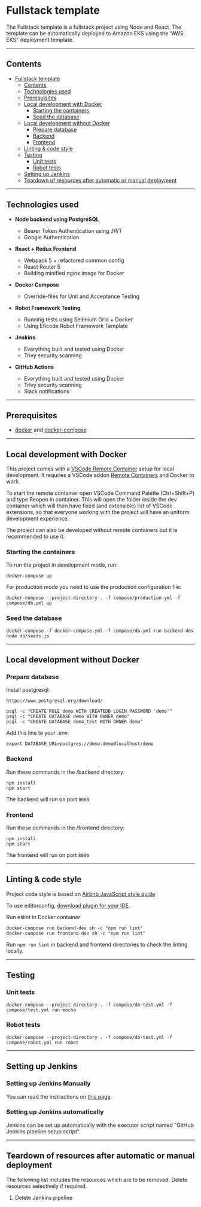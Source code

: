 # Fullstack template

The Fullstack template is a fullstack project using Node and React. The template can be automatically deployed to Amazon EKS using the "AWS EKS" deployment template. 

---
## Contents
- [Fullstack template](#fullstack-template)
  - [Contents](#contents)
  - [Technologies used](#technologies-used)
  - [Prerequisites](#prerequisites)
  - [Local development with Docker](#local-development-with-docker)
    - [Starting the containers](#starting-the-containers)
    - [Seed the database](#seed-the-database)
  - [Local development without Docker](#local-development-without-docker)
    - [Prepare database](#prepare-database)
    - [Backend](#backend)
    - [Frontend](#frontend)
  - [Linting & code style](#linting--code-style)
  - [Testing](#testing)
    - [Unit tests](#unit-tests)
    - [Robot tests](#robot-tests)
  - [Setting up Jenkins](#setting-up-jenkins)
  - [Teardown of resources after automatic or manual deployment](#teardown-of-resources-after-automatic-or-manual-deployment)

---

## Technologies used

- **Node backend using PostgreSQL**

  - Bearer Token Authentication using JWT
  - Google Authentication

- **React + Redux Frontend**

  - Webpack 5 + refactored common config
  - React Router 5
  - Building minified nginx image for Docker

- **Docker Compose**

  - Override-files for Unit and Acceptance Testing

- **Robot Framework Testing**

  - Running tests using Selenium Grid + Docker
  - Using Eficode Robot Framework Template

- **Jenkins**

  - Everything built and tested using Docker
  - Trivy security scanning

- **GitHub Actions**
  - Everything built and tested using Docker
  - Trivy security scanning
  - Slack notifications

---

## Prerequisites

- [docker](http://docker.com) and [docker-compose](https://docs.docker.com/compose/)

---

## Local development with Docker

This project comes with a [VSCode Remote Container](https://code.visualstudio.com/docs/remote/containers) setup for local development. It requires a VSCode addon [Remote Containers](https://marketplace.visualstudio.com/items?itemName=ms-vscode-remote.remote-containers) and Docker to work.

To start the remote container open VSCode Command Palette (Ctrl+Shift+P) and type Reopen in container. This will open the folder inside the dev container which will then have fixed (and extensible) list of VSCode extensions, so that everyone working with the project will have an uniform development experience.

The project can also be developed without remote containers but it is recommended to use it.

### Starting the containers

To run the project in development mode, run:

    docker-compose up

For production mode you need to use the production configuration file:

    docker-compose --project-directory . -f compose/production.yml -f compose/db.yml up

### Seed the database

    docker-compose -f docker-compose.yml -f compose/db.yml run backend-dev node db/seeds.js

---

## Local development without Docker

### Prepare database

Install postgresql:

    https://www.postgresql.org/download/

    psql -c "CREATE ROLE demo WITH CREATEDB LOGIN PASSWORD 'demo'"
    psql -c "CREATE DATABASE demo WITH OWNER demo"
    psql -c "CREATE DATABASE demo_test WITH OWNER demo"

Add this line to your .env:

    export DATABASE_URL=postgres://demo:demo@localhost/demo

### Backend

Run these commands in the /backend directory:

    npm install
    npm start

The backend will run on port `9000`

### Frontend

Run these commands in the /frontend directory:

    npm install
    npm start

The frontend will run on port `8000`

---

## Linting & code style

Project code style is based on [Airbnb JavaScript style quide](https://github.com/airbnb/javascript)

To use editorconfig, [download plugin for your IDE](https://editorconfig.org/#download).

Run eslint in Docker container

    docker-compose run backend-dev sh -c "npm run lint"
    docker-compose run frontend-dev sh -c "npm run lint"

Run `npm run lint` in backend and frontend directories to check the linting locally.

---

## Testing

### Unit tests

    docker-compose --project-directory . -f compose/db-test.yml -f compose/test.yml run mocha

### Robot tests

    docker-compose --project-directory . -f compose/db-test.yml -f compose/robot.yml run robot

---

## Setting up Jenkins

### Setting up Jenkins Manually

You can read the instructions on [this page](https://confluence.eficode.fi/x/woB9B).

### Setting up Jenkins automatically

Jenkins can be set up automatically with the executor script named "GitHub Jenkins pipeline setup script". 

---

## Teardown of resources after automatic or manual deployment

The following list includes the resources which are to be removed. Delete resources selectively if required.

1. Delete Jenkins pipeline